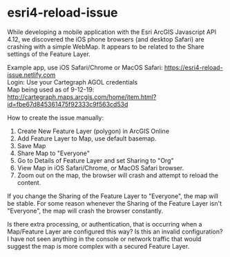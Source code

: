 # esri4-reload-issue

While developing a mobile application with the Esri ArcGIS Javascript API 4.12, we discovered the iOS phone browsers (and desktop Safari) are crashing with a simple WebMap.  It appears to be related to the Share settings of the Feature Layer.

Example app, use iOS Safari/Chrome or MacOS Safari: https://esri4-reload-issue.netlify.com  
Login: Use your Cartegraph AGOL credentials  
Map being used as of 9-12-19: http://cartegraph.maps.arcgis.com/home/item.html?id=fbe67d845361475f92333c9f563cd53d  

How to create the issue manually:
1. Create New Feature Layer (polygon) in ArcGIS Online
2. Add Feature Layer to Map, use default basemap.
3. Save Map
4. Share Map to "Everyone"
5. Go to Details of Feature Layer and set Sharing to "Org"
6. View Map in iOS Safari/Chrome, or MacOS Safari browser.
7. Zoom out on the map, the browser will crash and attempt to reload the content.

If you change the Sharing of the Feature Layer to "Everyone", the map will be stable.  For some reason whenever the Sharing of the Feature Layer isn't "Everyone", the map will crash the browser constantly.

Is there extra processing, or authentication, that is occurring when a Map/Feature Layer are configured this way?  Is this an invalid configuration?  I have not seen anything in the console or network traffic that would suggest the map is more complex with a secured Feature Layer.